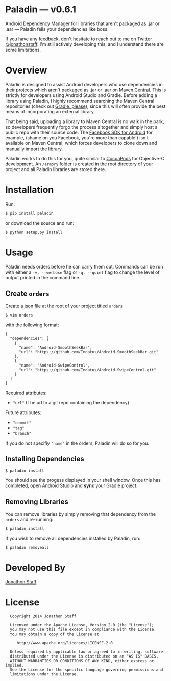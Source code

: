 Paladin — v0.6.1
====================================

Android Dependency Manager for libraries that aren't packaged as .jar or .aar — Paladin fells your dependencies like boss.

If you have any feedback, don't hesitate to reach out to me on Twitter [@jonathonstaff](https://twitter.com/jonathonstaff).  I'm still actively developing this, and I understand there are some limitations.

Overview
========

Paladin is designed to assist Android developers who use dependencies in their projects which aren't packaged as .jar or .aar on [Maven Central](http://search.maven.org/).  This is strictly for developers using Android Studio and Gradle.  Before adding a library using Paladin, I highly recommend searching the Maven Central repositories (check out [Gradle, please](http://gradleplease.appspot.com/)), since this will often provide the best means of incorporating an external library.

That being said, uploading a library to Maven Central is no walk in the park, so developers frequently forgo the process altogether and simply host a public repo with their source code.  The [Facebook SDK for Android](https://github.com/facebook/facebook-android-sdk) for example, (shame on you Facebook, you're more than capable!) isn't available on Maven Central, which forces developers to clone down and manually import the library.

Paladin works to do this for you, quite similar to [CocoaPods](http://cocoapods.org/) for Objective-C development.  An `/armory` folder is created in the root directory of your project and all Paladin libraries are stored there.


Installation
============

Run:

    $ pip install paladin

or download the source and run:

    $ python setup.py install


Usage
=====

Paladin needs orders before he can carry them out.  Commands can be run with either a `-v, --verbose` flag or `-q, --quiet` flag to change the level of output printed in the command line.

Create `orders`
---------------

Create a json file at the root of your project titled `orders` 

    $ vim orders
    
with the following format:

    {
      "dependencies": [
        {
          "name": "Android-SmoothSeekBar",
          "url": "https://github.com/Indatus/Android-SmoothSeekBar.git"
        },
        {
          "name": "Android-SwipeControl",
          "url": "https://github.com/Indatus/Android-SwipeControl.git"
        }
      ]
    }

Required attributes:

- `"url"` (The url to a git repo containing the dependency)

Future attributes:

- `"commit"`
- `"tag"`
- `"branch"`

If you do not specifiy `"name"` in the orders, Paladin will do so for you.


Installing Dependencies
-----------------------

    $ paladin install

You should see the progess displayed in your shell window.  Once this has completed, open Android Studio and **sync** your Gradle project.


Removing Libraries
------------------

You can remove libraries by simply removing that dependency from the `orders` and re-running:

    $ paladin install

If you wish to remove all dependencies installed by Paladin, run:

    $ paladin removeall


Developed By
============

[Jonathon Staff](http://jonathonstaff.com)


License
=======

      Copyright 2014 Jonathon Staff

      Licensed under the Apache License, Version 2.0 (the "License");
      you may not use this file except in compliance with the License.
      You may obtain a copy of the License at

         http://www.apache.org/licenses/LICENSE-2.0

      Unless required by applicable law or agreed to in writing, software
      distributed under the License is distributed on an "AS IS" BASIS,
      WITHOUT WARRANTIES OR CONDITIONS OF ANY KIND, either express or implied.
      See the License for the specific language governing permissions and
      limitations under the License.
